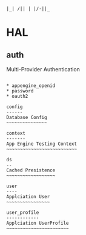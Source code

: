 ``
|_| /||
| |/-||_
``

HAL
===

auth
----
Multi-Provider Authentication
~~~~~~~~~~~~~~~~~~~~~~~~~~~~~

* appengine_openid
* password
* oauth2

config
------
Database Config
~~~~~~~~~~~~~~~

context
-------
App Engine Testing Context
~~~~~~~~~~~~~~~~~~~~~~~~~~

ds
--
Cached Presistence
~~~~~~~~~~~~~~~~~~

user
----
Applciation User
~~~~~~~~~~~~~~~~

user_profile
------------
Applciation UserProfile
~~~~~~~~~~~~~~~~~~~~~~~
